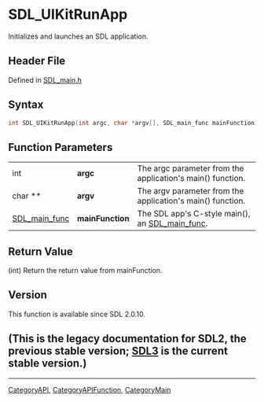 # SDL_UIKitRunApp

Initializes and launches an SDL application.

## Header File

Defined in [SDL_main.h](https://github.com/libsdl-org/SDL/blob/SDL2/include/SDL_main.h)

## Syntax

```c
int SDL_UIKitRunApp(int argc, char *argv[], SDL_main_func mainFunction);
```

## Function Parameters

|                                |                  |                                                                  |
| ------------------------------ | ---------------- | ---------------------------------------------------------------- |
| int                            | **argc**         | The argc parameter from the application's main() function.       |
| char **                        | **argv**         | The argv parameter from the application's main() function.       |
| [SDL_main_func](SDL_main_func) | **mainFunction** | The SDL app's C-style main(), an [SDL_main_func](SDL_main_func). |

## Return Value

(int) Return the return value from mainFunction.

## Version

This function is available since SDL 2.0.10.

## (This is the legacy documentation for SDL2, the previous stable version; [SDL3](https://wiki.libsdl.org/SDL3/) is the current stable version.)



----
[CategoryAPI](CategoryAPI), [CategoryAPIFunction](CategoryAPIFunction), [CategoryMain](CategoryMain)

